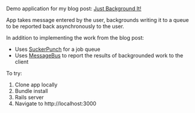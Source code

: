 Demo application for my blog post: [Just Background It!](http://www.beaucodes.com/just-background-it)

App takes message entered by the user, backgrounds writing it to a queue to be reported back asynchronously to the user.  

In addition to implementing the work from the blog post: 

* Uses [SuckerPunch](https://github.com/brandonhilkert/sucker_punch) for a job queue
* Uses [MessageBus](https://github.com/SamSaffron/message_bus) to report the results of backgrounded work to the client

To try:

1. Clone app locally
2. Bundle install
3. Rails server
4. Navigate to http://localhost:3000
